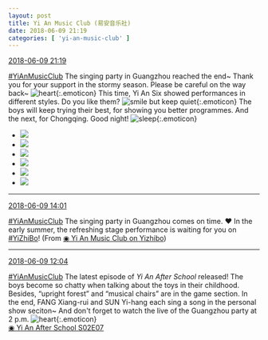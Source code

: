 ```yaml
---
layout: post
title: Yi An Music Club (易安音乐社)
date: 2018-06-09 21:19
categories: [ 'yi-an-music-club' ]
---
```


<div class="weibo-info">
  <a href="https://weibo.com/6094546964/GkBAH9sGM">2018-06-09 21:19</a>
</div>

[#YiAnMusicClub](https://weibo.com/p/100808beae2e3e05b17b64f63ebedca39f19b2/super_index) The singing party in Guangzhou reached the end~ Thank you for your support in the stormy season. Please be careful on the way back~ ![heart](https://img.t.sinajs.cn/t4/appstyle/expression/ext/normal/8a/2018new_xin_org.png){:.emoticon} This time, Yi An Six showed performances in different styles. Do you like them? ![smile but keep quiet](https://img.t.sinajs.cn/t4/appstyle/expression/ext/normal/2d/2018new_xiaoerbuyu_org.png){:.emoticon} The boys will keep trying their best, for showing you better programmes. And the next, for Chongqing. Good night! ![sleep](https://img.t.sinajs.cn/t4/appstyle/expression/ext/normal/e2/2018new_shuijiao_org.png){:.emoticon}

<!-- more -->

<ul class="weibo-pic-list-2">
  <li class="weibo-pic">
    <a href="//wx2.sinaimg.cn/mw690/006Es64Aly1fs58pbzfzpj3334223qv6.jpg"><img src="//wx2.sinaimg.cn/thumb150/006Es64Aly1fs58pbzfzpj3334223qv6.jpg"/></a>
  </li>
  <li class="weibo-pic">
    <a href="//wx3.sinaimg.cn/mw690/006Es64Aly1fs58peg2czj335s23u1ky.jpg"><img src="//wx3.sinaimg.cn/thumb150/006Es64Aly1fs58peg2czj335s23u1ky.jpg"/></a>
  </li>
  <li class="weibo-pic">
    <a href="//wx2.sinaimg.cn/mw690/006Es64Aly1fs58p8k52hj335s23ue83.jpg"><img src="//wx2.sinaimg.cn/thumb150/006Es64Aly1fs58p8k52hj335s23ue83.jpg"/></a>
  </li>
  <li class="weibo-pic">
    <a href="//wx4.sinaimg.cn/mw690/006Es64Aly1fs58pflxx9j31s016ottc.jpg"><img src="//wx4.sinaimg.cn/thumb150/006Es64Aly1fs58pflxx9j31s016ottc.jpg"/></a>
  </li>
  <li class="weibo-pic">
    <a href="//wx4.sinaimg.cn/mw690/006Es64Aly1fs58phtu85j33342237wh.jpg"><img src="//wx4.sinaimg.cn/thumb150/006Es64Aly1fs58phtu85j33342237wh.jpg"/></a>
  </li>
  <li class="weibo-pic">
    <a href="//wx3.sinaimg.cn/mw690/006Es64Aly1fs58pjtuo2j33tm2jsx6p.jpg"><img src="//wx3.sinaimg.cn/thumb150/006Es64Aly1fs58pjtuo2j33tm2jsx6p.jpg"/></a>
  </li>
</ul>

---

<div class="weibo-info">
  <a href="https://weibo.com/6094546964/GkyIEcS4D">2018-06-09 14:01</a>
</div>

[#YiAnMusicClub](https://weibo.com/p/100808beae2e3e05b17b64f63ebedca39f19b2/super_index) The singing party in Guangzhou comes on time. ❤️ In the early summer, the refreshing stage performance is waiting for you on [#YiZhiBo](http://s.weibo.com/weibo/%23%E4%B8%80%E7%9B%B4%E6%92%AD%23)! (From [◉ Yi An Music Club on Yizhibo](https://www.yizhibo.com/l/WBYTH8F5mNjNsUpC.html))

---

<div class="weibo-info">
  <a href="https://weibo.com/6094546964/GkxXibEst">2018-06-09 12:04</a>
</div>

[#YiAnMusicClub](https://weibo.com/p/100808beae2e3e05b17b64f63ebedca39f19b2/super_index) The latest episode of *Yi An After School* released! The boys become so chatty when talking about the toys in their childhood. Besides, “upright forest” and “musical chairs” are in the game section. In the end, FANG Xiang-rui and SUN Yi-hang each sing a song in the personal show seciton~ And don't forget to watch the live of the Guangzhou party at 2 p.m. ![heart](https://img.t.sinajs.cn/t4/appstyle/expression/ext/normal/8a/2018new_xin_org.png){:.emoticon}  
[◉ Yi An After School S02E07](http://www.iqiyi.com/v_19rr0jbdig.html)
